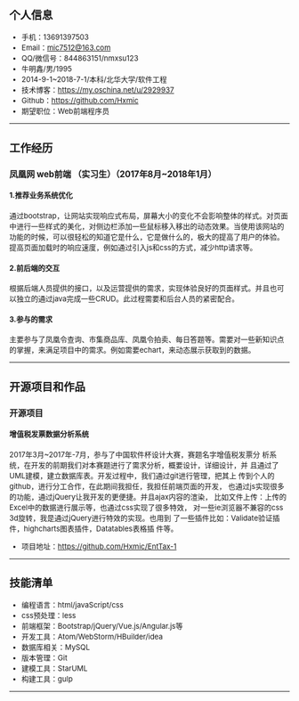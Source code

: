 <font size=2>
 
## 个人信息

 - 手机：13691397503
 - Email：mic7512@163.com
 - QQ/微信号：844863151/nmxsu123
 - 牛明鑫/男/1995
 - 2014-9-1~2018-7-1/本科/北华大学/软件工程
 - 技术博客：https://my.oschina.net/u/2929937
 - Github：https://github.com/Hxmic
 - 期望职位：Web前端程序员

---

## 工作经历
### 凤凰网 web前端 （实习生）（2017年8月~2018年1月）
#### 1.推荐业务系统优化
通过bootstrap，让网站实现响应式布局，屏幕大小的变化不会影响整体的样式。对页面中进行一些样式的美化，对侧边栏添加一些鼠标移入移出的动态效果。当使用该网站的功能的时候，可以很轻松的知道它是什么，它是做什么的，极大的提高了用户的体验。提高页面加载时的响应速度，例如通过引入js和css的方式，减少http请求等。
#### 2.前后端的交互
根据后端人员提供的接口，以及运营提供的需求，实现体验良好的页面样式。并且也可以独立的通过java完成一些CRUD。此过程需要和后台人员的紧密配合。
#### 3.参与的需求
主要参与了凤凰令查询、市集商品库、凤凰令拍卖、每日答题等。需要对一些新知识点的掌握，来满足项目中的需求。例如需要echart，来动态展示获取到的数据。



---

## 开源项目和作品

### 开源项目

#### 增值税发票数据分析系统

2017年3月~2017年-7月，参与了中国软件杯设计大赛，赛题名字增值税发票分
析系统，在开发的前期我们对本赛题进行了需求分析，概要设计，详细设计，并
且通过了 UML建模，建立数据库表。开发过程中，我们通过git进行管理，把其上
传到个人的github，进行分工合作，在此期间我担任，我担任前端页面的开发，
也通过js实现很多的功能，通过jQuery让我开发的更便捷。并且ajax内容的渲染，
比如文件上传：上传的Excel中的数据进行展示等，也通过css实现了很多特效，
对一些ie浏览器不兼容的css 3d旋转，我是通过jQuery进行特效的实现。也用到
了一些插件比如：Validate验证插件，highcharts图表插件，Datatables表格插
件等。
  
  *  项目地址：https://github.com/Hxmic/EntTax-1

---

## 技能清单


- 编程语言：html/javaScript/css
- css预处理：less
- 前端框架：Bootstrap/jQuery/Vue.js/Angular.js等
- 开发工具：Atom/WebStorm/HBuilder/idea
- 数据库相关：MySQL
- 版本管理：Git
- 建模工具：StarUML
- 构建工具：gulp


---
</font>
